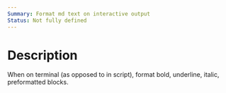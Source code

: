```yaml
---
Summary: Format md text on interactive output
Status: Not fully defined
---
```


# Description

When on terminal (as opposed to in script), format bold, underline, italic, preformatted blocks.
